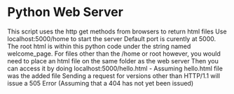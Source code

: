 # Python Web Server
This script uses the http get methods from browsers to return html files
Use localhost:5000/home to start the server
Default port is curently at 5000.
The root html is within this python code under the string named welcome_page.
For files other than the /home or root however, you would need to place an html file on the same folder as the web server
Then you can access it by doing localhost:5000/hello.html  - Assuming hello.html file was the added file
Sending a request for versions other than HTTP/1.1 will issue a 505 Error (Assuming that a 404 has not yet been issued)
